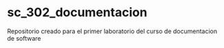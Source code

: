 # sc_302_documentacion
Repositorio creado para el primer laboratorio del curso de documentacion de software
